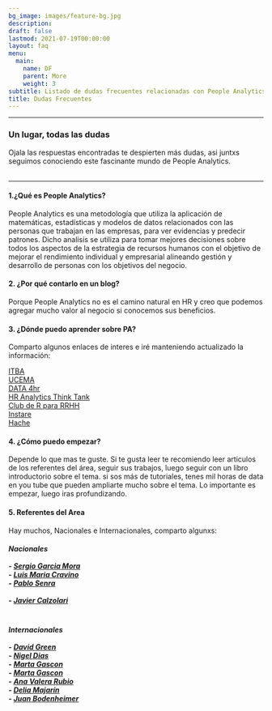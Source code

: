 ```yaml
---
bg_image: images/feature-bg.jpg
description: 
draft: false
lastmod: 2021-07-19T00:00:00
layout: faq
menu:
  main:
    name: DF
    parent: More
    weight: 3
subtitle: Listado de dudas frecuentes relacionadas con People Analytics.
title: Dudas Frecuentes
---
```

------- 
### Un lugar, todas las dudas


Ojala las respuestas encontradas te despierten más dudas, asi juntxs seguimos conociendo este fascinante mundo de People Analytics.<br> <br>

------- 

#### 1.¿Qué es People Analytics?

People Analytics es una metodología que utiliza la aplicación de matemáticas, estadísticas y modelos de datos relacionados con las personas que trabajan en las empresas, para ver evidencias y predecir patrones. 
Dicho analisis  se utiliza para tomar mejores decisiones sobre todos los aspectos de la estrategia de recursos humanos con el objetivo de mejorar el rendimiento individual y empresarial alineando gestión y desarrollo de personas con los objetivos del negocio.

#### 2. ¿Por qué contarlo en un blog?

Porque People Analytics no es el camino natural en HR  y creo que podemos agregar mucho valor al negocio si conocemos sus beneficios.

#### 3. ¿Dónde puedo aprender sobre PA?

Comparto algunos enlaces de interes e iré manteniendo actualizado la información:

[ITBA](https://innovacion.itba.edu.ar/educacion-ejecutiva/tic/people-analytics/)<br>[UCEMA](https://ucema.edu.ar/educacion-ejecutiva/people-analytics)<br>[DATA 4hr](https://data-4hr.com/)<br>[HR Analytics Think Tank](https://www.3nstrategy.com/)<br>[Club de R para RRHH](https://r4hr.club/) <br>[Instare](https://www.instare.com/web/component/tags/tag/people-analytics)<br>[Hache](https://www.hacheconsultora.com/)


#### 4. ¿Cómo puedo empezar?

Depende lo que mas te guste. Si te gusta leer te recomiendo leer articulos de los referentes del área, seguir sus trabajos, luego seguir con  un libro introductorio sobre el tema. si sos más de tutoriales, tenes mil horas de data en you tube que pueden ampliarte mucho sobre el tema. Lo importante es empezar, luego iras profundizando. 



#### 5. Referentes del Area

Hay muchos, Nacionales e Internacionales, comparto algunxs:<br>

##### *Nacionales*<br><br>- [Sergio  Garcia Mora](https://www.linkedin.com/in/sergiogarciamora/)<br>- [Luis Maria Cravino](https://www.linkedin.com/in/luis-maria-cravino/)<br>- [Pablo Senra](https://www.linkedin.com/in/pablosenra/)<br><br>- [Javier Calzolari](https://www.linkedin.com/in/luis-maria-cravino/)<br><br>

##### *Internacionales*<br><br>- [David Green](https://www.davidrgreen.com/) <br>- [Nigel Dias](https://www.linkedin.com/in/nigeldias/) <br>- [Marta Gascon](https://personkpi.com/)<br>- [Marta Gascon](https://personkpi.com/)<br>- [Ana Valera Rubio](https://www.linkedin.com/in/anavalerarubio/)<br>- [Delia Majarín](https://www.linkedin.com/in/deliamajarin/)<br>- [Juan Bodenheimer](https://www.linkedin.com/in/instare-consultoria/)
